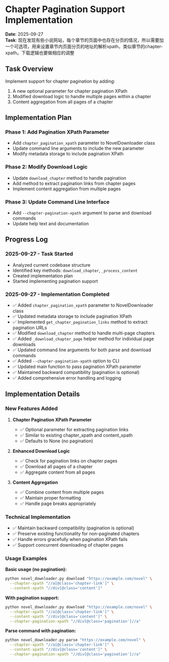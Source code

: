 # Chapter Pagination Support Implementation

**Date**: 2025-09-27  
**Task**: 现在发现有些小说网站，每个章节的页面中也存在分页的情况，所以需要加一个可选项，用来设置章节内页面分页的地址的解析xpath，类似章节的chapter-xpath。下载逻辑也要做相应的调整

## Task Overview

Implement support for chapter pagination by adding:
1. A new optional parameter for chapter pagination XPath
2. Modified download logic to handle multiple pages within a chapter
3. Content aggregation from all pages of a chapter

## Implementation Plan

### Phase 1: Add Pagination XPath Parameter
- Add `chapter_pagination_xpath` parameter to NovelDownloader class
- Update command line arguments to include the new parameter
- Modify metadata storage to include pagination XPath

### Phase 2: Modify Download Logic
- Update `download_chapter` method to handle pagination
- Add method to extract pagination links from chapter pages
- Implement content aggregation from multiple pages

### Phase 3: Update Command Line Interface
- Add `--chapter-pagination-xpath` argument to parse and download commands
- Update help text and documentation

## Progress Log

### 2025-09-27 - Task Started
- Analyzed current codebase structure
- Identified key methods: `download_chapter`, `_process_content`
- Created implementation plan
- Started implementing pagination support

### 2025-09-27 - Implementation Completed
- ✅ Added `chapter_pagination_xpath` parameter to NovelDownloader class
- ✅ Updated metadata storage to include pagination XPath
- ✅ Implemented `get_chapter_pagination_links` method to extract pagination URLs
- ✅ Modified `download_chapter` method to handle multi-page chapters
- ✅ Added `_download_chapter_page` helper method for individual page downloads
- ✅ Updated command line arguments for both parse and download commands
- ✅ Added `--chapter-pagination-xpath` option to CLI
- ✅ Updated main function to pass pagination XPath parameter
- ✅ Maintained backward compatibility (pagination is optional)
- ✅ Added comprehensive error handling and logging

## Implementation Details

### New Features Added

1. **Chapter Pagination XPath Parameter**
   - ✅ Optional parameter for extracting pagination links
   - ✅ Similar to existing chapter_xpath and content_xpath
   - ✅ Defaults to None (no pagination)

2. **Enhanced Download Logic**
   - ✅ Check for pagination links on chapter pages
   - ✅ Download all pages of a chapter
   - ✅ Aggregate content from all pages

3. **Content Aggregation**
   - ✅ Combine content from multiple pages
   - ✅ Maintain proper formatting
   - ✅ Handle page breaks appropriately

### Technical Implementation

- ✅ Maintain backward compatibility (pagination is optional)
- ✅ Preserve existing functionality for non-paginated chapters
- ✅ Handle errors gracefully when pagination XPath fails
- ✅ Support concurrent downloading of chapter pages

### Usage Examples

**Basic usage (no pagination):**
```bash
python novel_downloader.py download "https://example.com/novel" \
  --chapter-xpath "//a[@class='chapter-link']" \
  --content-xpath "//div[@class='content']"
```

**With pagination support:**
```bash
python novel_downloader.py download "https://example.com/novel" \
  --chapter-xpath "//a[@class='chapter-link']" \
  --content-xpath "//div[@class='content']" \
  --chapter-pagination-xpath "//div[@class='pagination']//a"
```

**Parse command with pagination:**
```bash
python novel_downloader.py parse "https://example.com/novel" \
  --chapter-xpath "//a[@class='chapter-link']" \
  --content-xpath "//div[@class='content']" \
  --chapter-pagination-xpath "//div[@class='pagination']//a"
```
